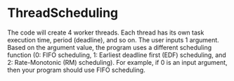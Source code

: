 # ThreadScheduling
The code will create 4 worker threads. Each thread has its own task execution time, period (deadline), and so on. The user inputs 1 argument. Based on the argument value, the program uses a different scheduling function (0: FIFO scheduling, 1: Earliest deadline first (EDF) scheduling, and 2: Rate-Monotonic (RM) scheduling). 
For example, if 0 is an input argument, then your program should use FIFO scheduling.
